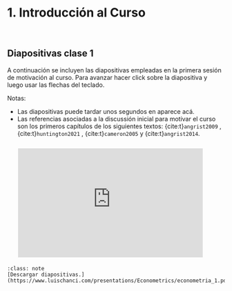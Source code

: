 # 1. Introducción al Curso

&nbsp;

## Diapositivas clase 1

A continuación se incluyen las diapositivas empleadas en la primera sesión de motivación al curso. Para avanzar hacer click sobre la diapositiva y luego usar las flechas del teclado.

Notas: 
- Las diapositivas puede tardar unos segundos en aparece acá.
- Las referencias asociadas a la discussión inicial para motivar el curso son los primeros capítulos de los siguientes textos: {cite:t}`angrist2009` , {cite:t}`huntington2021` , {cite:t}`cameron2005` y {cite:t}`angrist2014`.


<div id   ="Container"
     style="padding-bottom:50.25%; position:relative; display:block; width: 100%">
     <iframe id                 ="my_html_slides"
             width              ="85%"
             height             ="100%"
             src                ="https://www.luischanci.com/presentations/Econometrics/econometria_1.html#/"
             frameborder        ="0"
             allowfullscreen    =""
             style              ="position:absolute; top:5%; left: 5%">
     </iframe>
</div>
</br>

`````{admonition} Enlace
:class: note
[Descargar diapositivas.](https://www.luischanci.com/presentations/Econometrics/econometria_1.pdf)
`````

</br>
